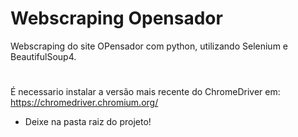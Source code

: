 # Webscraping Opensador

Webscraping do site OPensador com python, utilizando Selenium e BeautifulSoup4.

#

É necessario instalar a versão mais recente do ChromeDriver em:
https://chromedriver.chromium.org/

* Deixe na pasta raiz do projeto!
